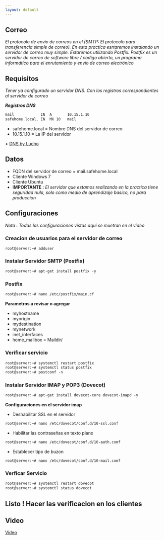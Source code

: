 ```yaml
---
layout: default
---
```


## Correo

_El protocolo de envio de correos en el (SMTP: El protocolo para transferencia simple de correo). En esta practica esrtaremos instalando un servidor de correo muy simple. Estaremos utilizando Postfix. Postfix es un servidor de correo de software libre / código abierto, un programa informático para el enrutamiento y envío de correo electrónico_

## Requisitos

_Tener ya configurado un servidor DNS. Con los registros correspondientes al servidor de correo_

**_Registros DNS_**
```markdown
mail            IN  A       10.15.1.10
safehome.local. IN  MX 10   mail
```

* safehome.local = Nombre DNS del servidor de correo
* 10.15.1.10 = La IP del servidor 

**+** [DNS by Lucho](../DNS/dns.md)

## Datos

* FQDN del servidor de correo = mail.safehome.local
* Cliente Windows 7
* Cliente Ubuntu
* **IMPORTANTE** : _El servidor que estamos realizando en la practica tiene seguridad nula, solo como medio de aprendizaje basico, no para produccion_

## Configuraciones

_Nota : Todas las configuraciones vistas aqui se muetran en el video_

### Creacion de usuarios para el servidor de correo

```markdowm
root@server:~# adduser
```

### Instalar Servidor SMTP (Postfix)

```markdown
root@server:~# apt-get install postfix -y
```

### Postfix

```markdown
root@server:~# nano /etc/postfix/main.cf
```

**Parametros a revisar o agregar**

* myhostname
* myorigin
* mydestination
* mynetwork
* inet_interfaces
* home_mailbox = Maildir/

### Verificar servicio

```markdown
root@server:~# systemctl restart postfix
root@server:~# systemctl status postfix
root@server:~# postconf -n
```

### Instalar Servidor IMAP y POP3 (Dovecot)

```markdown
root@server:~# apt-get install dovecot-core dovecot-imapd -y
```

**Configuraciones en el servidor imap**

* Deshabilitar SSL en el servidor 

```markdown
root@server:~# nano /etc/dovecot/conf.d/10-ssl.conf
```

* Habilitar las contraseñas en texto plano

```markdown
root@server:~# nano /etc/dovecot/conf.d/10-auth.conf
```

* Establecer tipo de buzon

```markdowm
root@server:~# nano /etc/dovecot/conf.d/10-mail.conf
```

### Verficar Servicio

```markdown
root@server:~# systemctl restart dovecot
root@server:~# systemctl status dovecot
``` 

## Listo ! Hacer las verificacion en los clientes

## Video 

[Video]()


